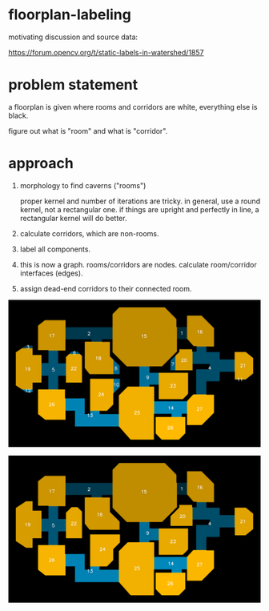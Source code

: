 # floorplan-labeling

motivating discussion and source data:

https://forum.opencv.org/t/static-labels-in-watershed/1857

# problem statement

a floorplan is given where rooms and corridors are white, everything else is black.

figure out what is "room" and what is "corridor".

# approach

1. morphology to find caverns ("rooms")

   proper kernel and number of iterations are tricky.
   in general, use a round kernel, not a rectangular one.
   if things are upright and perfectly in line, a rectangular kernel will do better.

2. calculate corridors, which are non-rooms.

3. label all components.

3. this is now a graph. rooms/corridors are nodes. calculate room/corridor interfaces (edges).

4. assign dead-end corridors to their connected room.

![map 1](map_1.png)

![map 2](map_2.png)

